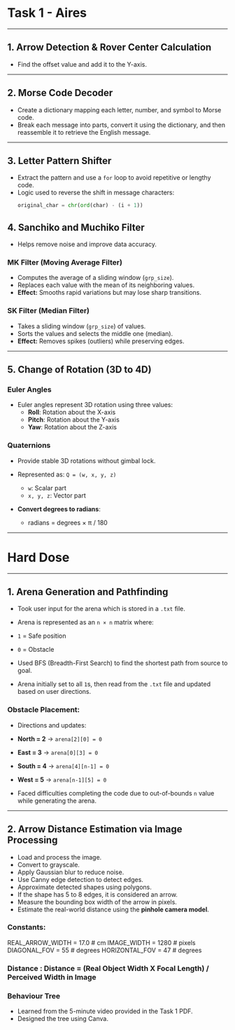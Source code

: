 # Task 1 - Aires

---

## 1. Arrow Detection & Rover Center Calculation
- Find the offset value and add it to the Y-axis.

---

## 2. Morse Code Decoder
- Create a dictionary mapping each letter, number, and symbol to Morse code.
- Break each message into parts, convert it using the dictionary, and then reassemble it to retrieve the English message.

---

## 3. Letter Pattern Shifter
- Extract the pattern and use a `for` loop to avoid repetitive or lengthy code.
- Logic used to reverse the shift in message characters:
  ```python
  original_char = chr(ord(char) - (i + 1))

## 4. Sanchiko and Muchiko Filter

- Helps remove noise and improve data accuracy.

### MK Filter (Moving Average Filter)
- Computes the average of a sliding window (`grp_size`).
- Replaces each value with the mean of its neighboring values.
- **Effect:** Smooths rapid variations but may lose sharp transitions.

### SK Filter (Median Filter)
- Takes a sliding window (`grp_size`) of values.
- Sorts the values and selects the middle one (median).
- **Effect:** Removes spikes (outliers) while preserving edges.

---

## 5. Change of Rotation (3D to 4D)

### Euler Angles
- Euler angles represent 3D rotation using three values:
  - **Roll**: Rotation about the X-axis
  - **Pitch**: Rotation about the Y-axis
  - **Yaw**: Rotation about the Z-axis

### Quaternions
- Provide stable 3D rotations without gimbal lock.
- Represented as: `Q = (w, x, y, z)`
  - `w`: Scalar part
  - `x, y, z`: Vector part

- **Convert degrees to radians**:
    - radians = degrees × π / 180


---

# Hard Dose

---

## 1. Arena Generation and Pathfinding

- Took user input for the arena which is stored in a `.txt` file.
- Arena is represented as an `n × n` matrix where:
- `1` = Safe position
- `0` = Obstacle

- Used BFS (Breadth-First Search) to find the shortest path from source to goal.

- Arena initially set to all `1`s, then read from the `.txt` file and updated based on user directions.

### Obstacle Placement:
- Directions and updates:
- **North = 2** → `arena[2][0] = 0`
- **East  = 3** → `arena[0][3] = 0`
- **South = 4** → `arena[4][n-1] = 0`
- **West  = 5** → `arena[n-1][5] = 0`

- Faced difficulties completing the code due to out-of-bounds `n` value while generating the arena.

---

## 2. Arrow Distance Estimation via Image Processing

- Load and process the image.
- Convert to grayscale.
- Apply Gaussian blur to reduce noise.
- Use Canny edge detection to detect edges.
- Approximate detected shapes using polygons.
- If the shape has 5 to 8 edges, it is considered an arrow.
- Measure the bounding box width of the arrow in pixels.
- Estimate the real-world distance using the **pinhole camera model**.

### Constants:
REAL_ARROW_WIDTH = 17.0  # cm
IMAGE_WIDTH = 1280       # pixels
DIAGONAL_FOV = 55        # degrees
HORIZONTAL_FOV = 47      # degrees

### Distance : Distance = (Real Object Width X Focal Length) / Perceived Width in Image


### Behaviour Tree
 - Learned from the 5-minute video provided in the Task 1 PDF.
 - Designed the tree using Canva.
